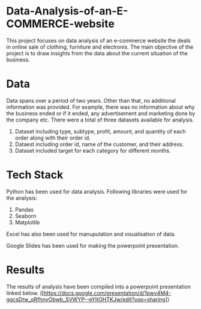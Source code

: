 # Data-Analysis-of-an-E-COMMERCE-website
This project focuses on data analysis of an e-commerce website the deals in online sale of clothing, furniture and electronis. The main objective of the project is to draw insights from the data about the current situation of the business. 

# Data
Data spans over a period of two years. Other than that, no additional information was provided. For example, there was no information about why the business ended or if it ended, any advertisement and marketing done by the company etc.
There were a total of three datasets available for analysis. 
1. Dataset including type, subtype, profit, amount, and quantity of each order along with their order id.
2. Dataest including order id, name of the customer, and  their address.
3. Dataset included target for each category for different months.

# Tech Stack
Python has been used for data analysis. Following libraries were used for the analysis:
1. Pandas
2. Seaborn
3. Matplotlib

Excel has also been used for manupulation and visualisation of data.

Google Slides has been used for making the powerpoint presentation.

# Results
The results of analysis have been compiled into a powerpoint presentation linked below.
([https://docs.google.com/presentation/d/1pwv4M4-ggcsDtw_qRfhnyObwb_SVWYP--eYItOHTKJw/edit?usp=sharing])
